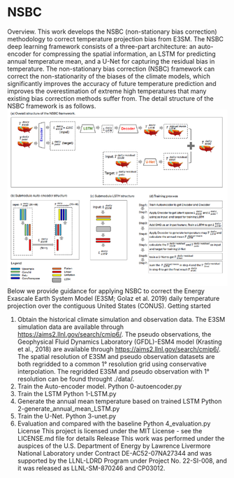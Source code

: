 # NSBC
Overview.
This work develops the NSBC (non-stationary bias correction) methodology to correct temperature projection bias from E3SM.
The NSBC deep learning framework consists of a three-part architecture: an auto-encoder for compressing the spatial information, an LSTM for predicting annual temperature mean, and a U-Net for capturing the residual bias in temperature. The non-stationary bias correction (NSBC) framework can correct the non-stationarity of the biases of the climate models, which significantly improves the accuracy of future temperature prediction and improves the overestimation of extreme high temperatures that many existing bias correction methods suffer from. The detail structure of the NSBC framework is as follows.
![NSBC structure](images/Slide1.png) 
Below we provide guidance for applying NSBC to correct the Energy Exascale Earth System Model (E3SM; Golaz et al. 2019) daily temperature projection over the contiguous United States (CONUS).
Getting started
1. Obtain the historical climate simulation and observation data.
The E3SM simulation data are available through https://aims2.llnl.gov/search/cmip6/.
The pseudo observations, the Geophysical Fluid Dynamics Laboratory (GFDL)-ESM4 model (Krasting et al., 2018) are available through https://aims2.llnl.gov/search/cmip6/.
The spatial resolution of E3SM and pseudo observation datasets are both regridded to a common 1° resolution grid using conservative interpolation. The regridded E3SM and pseudo observation with 1° resolution can be found throught ./data/.
2. Train the Auto-encoder model.
Python 0-autoencoder.py
3. Train the LSTM
Python 1-LSTM.py
4. Generate the annual mean temperature based on trained LSTM
Python 2-generate_annual_mean_LSTM.py
5. Train the U-Net.
Python 3-unet.py
6. Evaluation and compared with the baseline
Python 4_evaluation.py
License
This project is licensed under the MIT License - see the LICENSE.md file for details
Release
This work was performed under the auspices of the U.S. Department of Energy by
Lawrence Livermore National Laboratory under Contract DE-AC52-07NA27344
and was supported by the LLNL-LDRD Program under Project No. 22-SI-008, and
it was released as LLNL-SM-870246 and CP03012.
